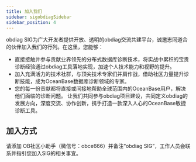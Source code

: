 ```yaml
---
title: 加入我们
sidebar: sigobdiagSidebar
sidebar_position: 4
---
```


obdiag SIG为广大开发者提供开放、透明的obdiag交流共建平台，诚邀志同道合的伙伴加入我们的行列。在这里，您能够：
- 直接接触并参与贡献业界领先的分布式数据库诊断技术，将实战中累积的宝贵诊断经验通过obdiag工具落地实现，加速个人技术能力和视野的提升。
- 加入充满活力的技术社群，与顶尖技术专家们并肩作战，借助社区力量提升诊断技能，成为OceanBase数据库诊断领域的专家。
- 您的每一份贡献都将直接或间接地帮助全球范围内的OceanBase用户，解决他们面临的诊断问题。
让我们共同参与obdiag项目建设，共同定义obdiag的发展方向，深度交流、协作创新，携手打造一款深入人心的OceanBase敏捷诊断工具。

## 加入方式
请添加 OB社区小助手（微信号：obce666）并备注“obdiag SIG”，工作人员会联系并指引您加入SIG的相关事宜。
